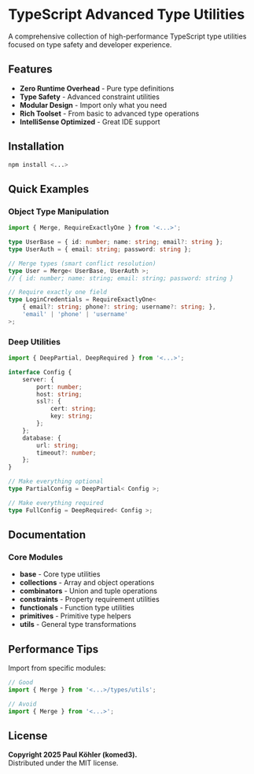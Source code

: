 # TypeScript Advanced Type Utilities

A comprehensive collection of high-performance TypeScript type utilities focused on type safety and developer experience.

## Features

- **Zero Runtime Overhead** - Pure type definitions
- **Type Safety** - Advanced constraint utilities
- **Modular Design** - Import only what you need
- **Rich Toolset** - From basic to advanced type operations
- **IntelliSense Optimized** - Great IDE support

## Installation

```bash
npm install <...>
```

## Quick Examples

### Object Type Manipulation

```ts
import { Merge, RequireExactlyOne } from '<...>';

type UserBase = { id: number; name: string; email?: string };
type UserAuth = { email: string; password: string };

// Merge types (smart conflict resolution)
type User = Merge< UserBase, UserAuth >;
// { id: number; name: string; email: string; password: string }

// Require exactly one field
type LoginCredentials = RequireExactlyOne<
    { email?: string; phone?: string; username?: string; },
    'email' | 'phone' | 'username'
>;
```

### Deep Utilities

```ts
import { DeepPartial, DeepRequired } from '<...>';

interface Config {
    server: {
        port: number;
        host: string;
        ssl?: {
            cert: string;
            key: string;
        };
    };
    database: {
        url: string;
        timeout?: number;
    };
}

// Make everything optional
type PartialConfig = DeepPartial< Config >;

// Make everything required
type FullConfig = DeepRequired< Config >;
```

## Documentation

### Core Modules

- **base** - Core type utilities
- **collections** - Array and object operations
- **combinators** - Union and tuple operations
- **constraints** - Property requirement utilities
- **functionals** - Function type utilities
- **primitives** - Primitive type helpers
- **utils** - General type transformations

## Performance Tips

Import from specific modules:

```ts
// Good
import { Merge } from '<...>/types/utils';

// Avoid
import { Merge } from '<...>';
```

## License

**Copyright 2025 Paul Köhler (komed3).**  
Distributed under the MIT license.
